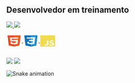 ## Desenvolvedor em treinamento
<div>
  <a href="https://github.com/fabiodrneles/">
  <img height="180em" src="https://github-readme-stats.vercel.app/api?username=fabiodrneles&show_icons=false&theme=merko&include_all_commits=true&count_private=true"/>
  <img height="180em" src="https://github-readme-stats.vercel.app/api/top-langs/?username=fabiodrneles&layout=compact&langs_count=7&theme=merko"/>
</div>
<div style="display: inline_block"><br>
  <img align="center" alt="fabiodrneles-HTML" height="30" width="40" src="https://raw.githubusercontent.com/devicons/devicon/master/icons/html5/html5-original.svg">
  <img align="center" alt="fabiodrneles-CSS" height="30" width="40" src="https://raw.githubusercontent.com/devicons/devicon/master/icons/css3/css3-original.svg">
  <img align="center" alt="fabiodrneles-Js" height="30" width="40" src="https://raw.githubusercontent.com/devicons/devicon/master/icons/javascript/javascript-plain.svg">
</div>
  
  ##
 
<div> 
  <a href = "mailto:fabiodrneles@gmail.com"><img src="https://img.shields.io/badge/-Gmail-%23333?style=for-the-badge&logo=gmail&logoColor=red" target=_blank></a>
  <a href="https://www.linkedin.com/in/f%C3%A1bio-d-dorneles/" target="_blank"><img src="https://img.shields.io/badge/-LinkedIn-%230077B5?style=for-the-badge&logo=linkedin&logoColor=white" target=_blank></a> 

   
  ![Snake animation](https://github.com/fabiodrneles/makthu/blob/output/github-contribution-grid-snake.svg)
 
</div>


